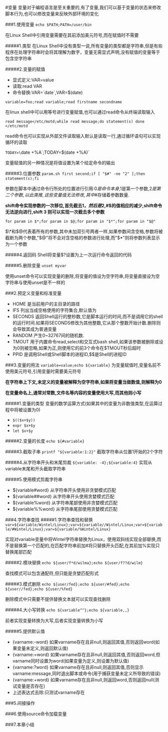 #变量
变量对于编程语言是至关重要的,有了变量,我们可以基于变量的状态来修改脚本行为,也可以修改变量来反映外部环境的变化


###1.使用变量
`echo $PATH;PATH=/user/bin`

在Linux Shell中引用变量需要在其前添加美元符号,而在赋值时不需要

#####1.类型
在Linux Shell中没有类型一说,所有变量的类型都是字符串,但是有些程序在处理字符串时会将其理解为数字，变量无需显式声明,没有赋值的变量等于包含空字符串

#####2.变量的赋值
+ 显式定义:VAR=value
+ 读取:read VAR
+ 命令替换:VAR=\`date\`,VAR=$(date)

`variable=foo;read variable;read firstname secondname`

在linux shell中可以用等号进行变量赋值,也可以通过read命令从终端读取输入

`read message</etc/motd;while read message;do statement(s) done </etc/motd`

read命令也可以实现从外部文件读取输入默认是读取一行,通过循环语句可以实现循环的读取

`TODAY=\`date +%A\`;TODAY=$(date +%A)`

变量赋值的另一种情况是将值设置为某个给定命令的输出

#####3.位置参数
`param.sh first second;if [ "$#" -ne "2" ];then statement(s);fi`

参数在脚本中通过命令行所处的位置进行引用:$0是命令本身,$1是第一个参数,$2是第二个参数,以此类推,这些变量值无法修改,其中$#存储着参数数量.

__shift命令实现参数的一次移位,首先截去$1，然后是$2,#$的值相应的减少,shift命令无法逆向进行,shift 3 则可以实现一次截去多个参数__

`for param in $*;for param in $@;for param in "$*";for param in "$@"`

$\*和$@代表着所有的参数,其中未加双引号两者一样,如果参数间含空格,参数将被截断为两个参数,"$@"将不会对含空格的参数进行处理,而"$\*"则将参数列表显示为一个参数

#####4.返回码
Shell将变量$?设置为上一次运行命令返回的代码

#####5.删除变量
`unset myvar`

使用unset命令可以实现变量的删除,将变量的值设为空字符串,将变量直接设为空字符串与使用unset是不一样的

###2.预定义变量和标准变量
+ HOME 是当前用户的主目录的路径
+ IFS 列出当成空格使用的字符集合,默认值为<space><tab><newline>
+ SECONDS 返回Shell运行的整秒数,它是脚本运行的时间,而不是调用它的shell的运行时间.如果将SECONDS修改为其他整数,它从那个整数开始计数.删除则会导致其成为普通变量
+ RANDOM 产生0~32767间的随机数.
+ TMOUT 用于内置命令read,select和交互式bash shell,如果该参数被删除或设为0则被忽略,如果为正,则使用它的前3个命令在$TMOUT秒后超时
+ PPID 是调用Shell或Shell脚本的进程ID,$$是Shell的进程ID


###3.变量的用法
`variable=value;echo ${variable}`
为变量赋值时,变量名前不使用美元符号,引用变量时需要美元符号

__在字符串上下文,未定义的变量被解释为空字符串,如果将变量当做数值,则解释为0__

__在变量命名上,通常对常数,文件名等内容的变量使用大写,而其他则小写__


#####1.变量的类型
变量的数学运算方式(如果其中的变量为非数值类型,在运算过程中将被设置为0)
+ `$(($x+$y))`
+ `expr $x+$y`
+ `let $x+$y`

#####2.变量的长度
`echo ${#variable}`

#####3.截取子串
`printf "${variable:1:2}"`
截取字符串从位置1开始的2个字符

#####4.从字符串开头和末尾剪裁
`${variable: -4};${variable:4}`
实现从variable末尾和开头截取字符串

#####5.使用模式剪裁字符串

+ ${variable#word} 从字符串开头使用非贪婪模式匹配
+ ${variable##word} 从字符串开头使用贪婪模式匹配
+ ${variable%word} 从字符串尾部使用非贪婪模式匹配
+ ${variable%%word} 从字符串尾部使用贪婪模式匹配

###4.字符串查找
#####1.字符串查找和替换
`var=${variable/Wintel/Linux};var=${variable//Wintel/Linux;var=${variable/#Wintel/Linux};var=${variable/%Wintel/Linux}`

实现对variable变量中将Wintel字符串替换为Linux，使用双斜线实现全部替换,而不是替换第一个匹配的,在匹配字符串前加#将只替换开头匹配,在其前加%实现只替换尾部匹配

#####2.模块替换
`echo ${user/f*d/wilma};echo ${user/f??d/wilm}`

查找模式可以包含通配符,但只能是贪婪匹配形式

#####3.模式删除
`echo ${user/fed};echo ${user/#fed};echo ${user//fed};echo ${user/%fed}`

删除模式中只需要不提供替换文本就可以实现查找删除

#####4.大小写转换
`echo ${variable^^};echo ${variable,,}`

前者实现变量转换为大写,后者实现变量转换为小写

#####5.提供默认值
+ {varname:-word} 如果varname存在且非null,则返回其值,否则返回word(如果变量未定义,则返回默认值)
+ {varname:=word} 如果varname存在且非null,则返回其值,否则返回word,但varname同时设置为word(如果变量为定义,则设置为默认值)
+ {varname:?word} 如果varname存在且非null,则返回其值,否则显示varname:message,同时退出脚本或命令(用于捕获变量未定义所导致的错误)
+ {varname:+word} 如果varname存在且非null,则返回word,否则返回null(测试变量是否存在)
+ 上述表达式去除:只测试varname存在

###5.间接操作

###6.使用source命令加载变量

###7.本章小结
